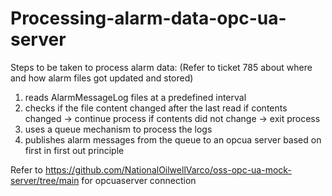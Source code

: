 # Processing-alarm-data-opc-ua-server

Steps to be taken to process alarm data:
(Refer to ticket 785 about where and how alarm files got updated and stored)

1. reads AlarmMessageLog files at a predefined interval
2. checks if the file content changed after the last read
   if contents changed -> continue process
   if contents did not change -> exit process
3. uses a queue mechanism to process the logs
4. publishes alarm messages from the queue to an opcua server based on first in first out principle

Refer to https://github.com/NationalOilwellVarco/oss-opc-ua-mock-server/tree/main for opcuaserver connection








